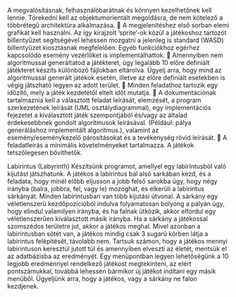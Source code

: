 A megvalósításnak, felhasználóbarátnak és könnyen kezelhetőnek kell lennie. Törekedni
kell az objektumorientált megoldásra, de nem kötelező a többrétegű architektúra
alkalmazása.
 A megjelenítéshez első sorban elemi grafikát kell használni. Az így kirajzolt ’sprite’-ok
közül a játékoshoz tartozót billentyűzet segítségével lehessen mozgatni a jelenleg is
standard (WASD) billentyűzet kiosztásnak megfelelően. Egyéb funkciókhoz egérhez
kapcsolódó esemény vezérlőket is implementálhattok.
 Amennyiben nem algoritmussal generáltatod a játékteret, úgy legalább 10 előre definiált
játékteret készíts különböző fájlokban eltárolva. Ügyelj arra, hogy mind az algoritmussal
generált játékok esetén, illetve az előre definiált esetekben is végig játszható legyen az
adott terület.
 Minden feladathoz tartozik egy időzítő, mely a játék kezdetétől eltelt időt mutatja.
 A dokumentációnak tartalmaznia kell a választott feladat leírását, elemzését, a program
szerkezetének leírását (UML osztálydiagrammal), egy implementációs fejezetet a
kiválasztott játék szempontjából és/vagy az általad érdekesebbnek gondolt algoritmusok
leírásával. (Például: pálya generáláshoz implementált algoritmus.), valamint az esemény/eseménykezelő párosításokat és a tevékenység rövid leírását.
 A feladatleírás a minimális követelményeket tartalmazza. A játékok tetszőlegesen
bővíthetők.

Labirintus (Labyrinth)
Készítsünk programot, amellyel egy labirintusból való kijutást játszhatunk. A játékos a
labirintus bal alsó sarkában kezd, és a feladata, hogy minél előbb eljusson a jobb felső
sarokba úgy, hogy négy irányba (balra, jobbra, fel, vagy le) mozoghat, és elkerüli a
labirintus sárkányát.
Minden labirintusban van több kijutási útvonal. A sárkány egy véletlenszerű
kezdőpozícióból indulva folyamatosan bolyong a pályán úgy, hogy elindul valamilyen
irányba, és ha falnak ütközik, akkor elfordul egy véletlenszerűen kiválasztott másik
irányba. Ha a sárkány a játékossal szomszédos területre jut, akkor a játékos meghal.
Mivel azonban a labirintusban sötét van, a játékos mindig csak 3 sugarú körben látja a
labirintus felépítését, távolabb nem. Tartsuk számon, hogy a játékos mennyi labirintuson
keresztül jutott túl és amennyiben elveszti az életét, mentsük el az adatbázisba az
eredményét. Egy menüpontban legyen lehetőségünk a 10 legjobb eredménnyel rendelkező
játékost megtekinteni, az elért pontszámukkal, továbbá lehessen bármikor új játékot
indítani egy másik menüből. Ügyeljünk arra, hogy a játékos, vagy a sárkány ne falon
kezdjenek.